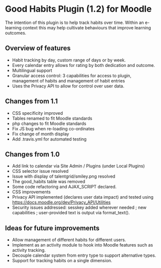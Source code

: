 # Good Habits Plugin (1.2) for Moodle

The intention of this plugin is to help track habits over time. Within an e-learning context this may help cultivate behaviours that improve learning outcomes.

## Overview of features

- Habit tracking by day, custom range of days or by week.
- Every calendar entry allows for rating by both dedication and outcome.
- Multilingual support
- Granular access control: 3 capabilities for access to plugin, management of habits and management of habit entries
- Uses the Privacy API to allow for control over user data.

## Changes from 1.1

- CSS specificity improved
- Tables renamed to fit Moodle standards
- php changes to fit Moodle standards
- Fix JS bug when re-loading co-ordinates
- Fix change of month display
- Add .travis.yml for automated testing

## Changes from 1.0

- Add link to calendar via Site Admin / Plugins (under Local Plugins)
- CSS selector issue resolved
- Issue with display of talentgrid/smiley.png resolved
- The good_habits table was removed
- Some code refactoring and AJAX_SCRIPT declared.
- CSS improvements
- Privacy API implemented (declares user data impact) and tested using https://docs.moodle.org/dev/Privacy_API/Utilities
- Security issues addressed: sesskey added wherever needed ; new capabilities ; user-provided text is output via format_text().

## Ideas for future improvements

- Allow management of different habits for different users.
- Implement as an activity module to hook into Moodle features such as activity tracking.
- Decouple calendar system from entry type to support alternative types.
- Support for tracking habits on a single dimension.